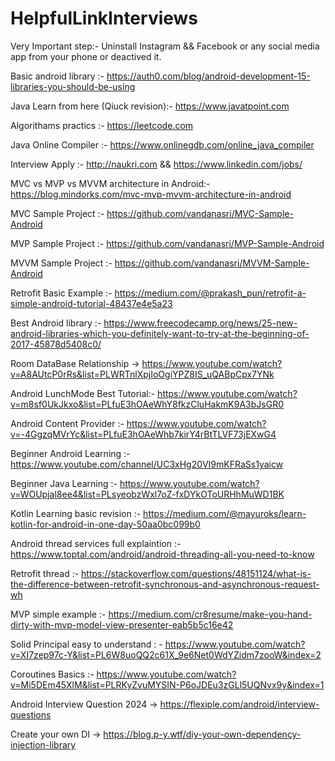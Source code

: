 # HelpfulLinkInterviews

Very Important step:- Uninstall Instagram && Facebook or any social media app from your phone or deactived it.

Basic android library :- https://auth0.com/blog/android-development-15-libraries-you-should-be-using

Java Learn from here (Qiuck revision):- https://www.javatpoint.com

Algorithams practics :- https://leetcode.com

Java Online Compiler :- https://www.onlinegdb.com/online_java_compiler

Interview Apply :- http://naukri.com && https://www.linkedin.com/jobs/

MVC vs MVP vs MVVM architecture in Android:- https://blog.mindorks.com/mvc-mvp-mvvm-architecture-in-android

MVC Sample Project :- https://github.com/vandanasri/MVC-Sample-Android

MVP Sample Project :- https://github.com/vandanasri/MVP-Sample-Android

MVVM Sample Project :- https://github.com/vandanasri/MVVM-Sample-Android

Retrofit Basic Example :- https://medium.com/@prakash_pun/retrofit-a-simple-android-tutorial-48437e4e5a23

Best Android library :- https://www.freecodecamp.org/news/25-new-android-libraries-which-you-definitely-want-to-try-at-the-beginning-of-2017-45878d5408c0/

Room DataBase Relationship -> https://www.youtube.com/watch?v=A8AUtcP0rRs&list=PLWRTnlXpjIoOgiYPZ8IS_uQABpCpx7YNk

Android LunchMode Best Tutorial:- https://www.youtube.com/watch?v=m8sf0UkJkxo&list=PLfuE3hOAeWhY8fkzCluHakmK9A3bJsGR0

Android Content Provider :- https://www.youtube.com/watch?v=-4GgzqMVrYc&list=PLfuE3hOAeWhb7kirY4rBtTLVF73jEXwG4

Beginner Android Learning :- https://www.youtube.com/channel/UC3xHg20VI9mKFRaSs1yaicw

Beginner Java Learning :-  https://www.youtube.com/watch?v=WOUpjal8ee4&list=PLsyeobzWxl7oZ-fxDYkOToURHhMuWD1BK

Kotlin Learning basic revision :- https://medium.com/@mayuroks/learn-kotlin-for-android-in-one-day-50aa0bc099b0

Android thread services full explaintion :- https://www.toptal.com/android/android-threading-all-you-need-to-know

Retrofit thread :- https://stackoverflow.com/questions/48151124/what-is-the-difference-between-retrofit-synchronous-and-asynchronous-request-wh

MVP simple example :- https://medium.com/cr8resume/make-you-hand-dirty-with-mvp-model-view-presenter-eab5b5c16e42

Solid Principal easy to understand : - https://www.youtube.com/watch?v=XI7zep97c-Y&list=PL6W8uoQQ2c61X_9e6Net0WdYZidm7zooW&index=2

Coroutines Basics :- https://www.youtube.com/watch?v=Mi5DEm45XlM&list=PLRKyZvuMYSIN-P6oJDEu3zGLl5UQNvx9y&index=1

Android Interview Question 2024 -> https://flexiple.com/android/interview-questions

Create your own DI -> https://blog.p-y.wtf/diy-your-own-dependency-injection-library
